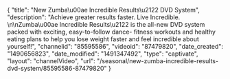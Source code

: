 {
    "title": "New Zumba\u00ae Incredible Results\u2122 DVD System",
    "description": "Achieve greater results faster. Live Incredible. \n\nZumba\u00ae Incredible Results\u2122 is the all-new DVD system packed with exciting, easy-to-follow dance- fitness workouts and healthy eating plans to help you lose weight faster and feel incredible about yourself!",
    "channelid": "85595586",
    "videoid": "87479820",
    "date_created": "1490656823",
    "date_modified": "1491347492",
    "type": "captivate",
    "layout": "channelVideo",
    "url": "\/seasonal\/new-zumba-incredible-results-dvd-system\/85595586-87479820"
}